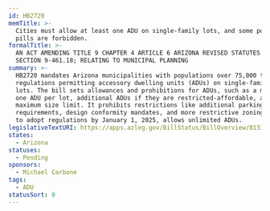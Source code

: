 ```yaml
---
id: HB2720
memTitle: >-
  Cities must allow at least one ADU on single-family lots, and some poison
  pills are forbidden.
formalTitle: >-
  AN ACT AMENDING TITLE 9 CHAPTER 4 ARTICLE 6 ARIZONA REVISED STATUTES BY ADDING
  SECTION 9-461.18; RELATING TO MUNICIPAL PLANNING
summary: >-
  HB2720 mandates Arizona municipalities with populations over 75,000 to adopt
  regulations permitting accessory dwelling units (ADUs) on single-family zoned
  lots. The bill sets allowances and prohibitions for ADUs, such as a minimum of
  one ADU per lot, additional ADUs if they are restricted-affordable, and a
  maximum size limit. It prohibits restrictions like additional parking
  requirements, design conformity mandates, and more restrictive zoning. Failure
  to adopt regulations by January 1, 2025, allows unlimited ADUs.
legislativeTextURI: https://apps.azleg.gov/BillStatus/BillOverview/81315
states:
  - Arizona
statuses:
  - Pending
sponsors:
  - Michael Carbone
tags:
  - ADU
statusSort: 0
---
```

